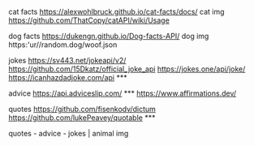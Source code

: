 cat facts https://alexwohlbruck.github.io/cat-facts/docs/
cat img https://github.com/ThatCopy/catAPI/wiki/Usage

dog facts https://dukengn.github.io/Dog-facts-API/
dog img https:'ur//random.dog/woof.json

jokes
https://sv443.net/jokeapi/v2/
https://github.com/15Dkatz/official_joke_api
https://jokes.one/api/joke/
https://icanhazdadjoke.com/api \*\*\*

advice
https://api.adviceslip.com/ \*\*\*
https://www.affirmations.dev/

quotes
https://github.com/fisenkodv/dictum
https://github.com/lukePeavey/quotable \*\*\*

quotes - advice - jokes | animal img
